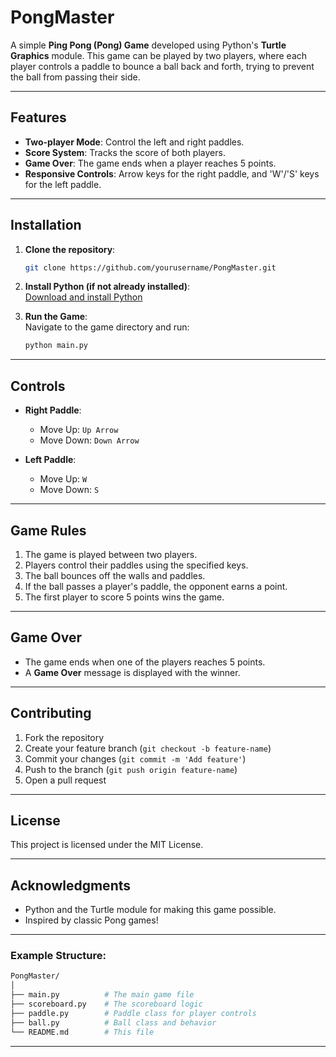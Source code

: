 # PongMaster

A simple **Ping Pong (Pong) Game** developed using Python's **Turtle Graphics** module. This game can be played by two players, where each player controls a paddle to bounce a ball back and forth, trying to prevent the ball from passing their side.

---

## Features
- **Two-player Mode**: Control the left and right paddles.
- **Score System**: Tracks the score of both players.
- **Game Over**: The game ends when a player reaches 5 points.
- **Responsive Controls**: Arrow keys for the right paddle, and 'W'/'S' keys for the left paddle.

---

## Installation

1. **Clone the repository**:
   ```bash
   git clone https://github.com/yourusername/PongMaster.git
   ```

2. **Install Python (if not already installed)**:  
   [Download and install Python](https://www.python.org/downloads/)

3. **Run the Game**:  
   Navigate to the game directory and run:
   ```bash
   python main.py
   ```

---

## Controls
- **Right Paddle**:  
  - Move Up: `Up Arrow`
  - Move Down: `Down Arrow`
  
- **Left Paddle**:  
  - Move Up: `W`
  - Move Down: `S`

---

## Game Rules
1. The game is played between two players.
2. Players control their paddles using the specified keys.
3. The ball bounces off the walls and paddles.
4. If the ball passes a player's paddle, the opponent earns a point.
5. The first player to score 5 points wins the game.

---

## Game Over
- The game ends when one of the players reaches 5 points.
- A **Game Over** message is displayed with the winner.

---

## Contributing

1. Fork the repository
2. Create your feature branch (`git checkout -b feature-name`)
3. Commit your changes (`git commit -m 'Add feature'`)
4. Push to the branch (`git push origin feature-name`)
5. Open a pull request

---

## License
This project is licensed under the MIT License.

---

## Acknowledgments
- Python and the Turtle module for making this game possible.
- Inspired by classic Pong games!

---

### Example Structure:

```bash
PongMaster/
│
├── main.py          # The main game file
├── scoreboard.py    # The scoreboard logic
├── paddle.py        # Paddle class for player controls
├── ball.py          # Ball class and behavior
└── README.md        # This file
```

---

